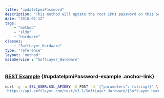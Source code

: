 ```yaml
---
title: "updateIpmiPassword"
description: "This method will update the root IPMI password on this SoftLayer_Hardware. "
date: "2018-02-12"
tags:
    - "method"
    - "sldn"
    - "Hardware"
classes:
    - "SoftLayer_Hardware"
type: "reference"
layout: "method"
mainService : "SoftLayer_Hardware"
---
```


### [REST Example](#updateIpmiPassword-example) <a href="/article/rest/"><i class="fas fa-question"></i></a> {#updateIpmiPassword-example .anchor-link} 
```bash
curl -g -u $SL_USER:$SL_APIKEY -X POST -d '{"parameters": [string]}' \
'https://api.softlayer.com/rest/v3.1/SoftLayer_Hardware/{SoftLayer_HardwareID}/updateIpmiPassword'
```
